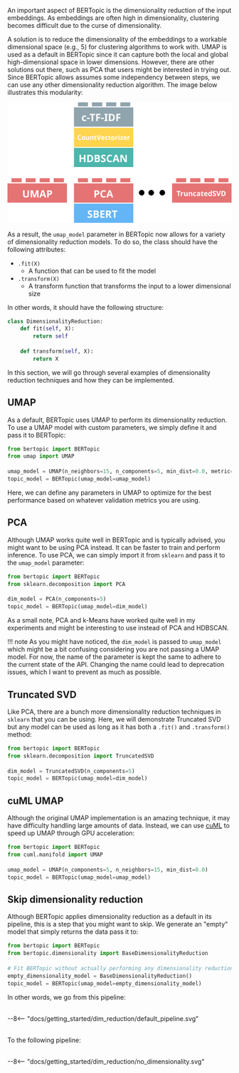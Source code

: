 An important aspect of BERTopic is the dimensionality reduction of the input embeddings. As embeddings are often high in dimensionality, clustering becomes difficult due to the curse of dimensionality. 

A solution is to reduce the dimensionality of the embeddings to a workable dimensional space (e.g., 5) for clustering algorithms to work with. 
UMAP is used as a default in BERTopic since it can capture both the local and global high-dimensional space in lower dimensions. 
However, there are other solutions out there, such as PCA that users might be interested in trying out. Since BERTopic allows assumes some independency between steps, we can 
use any other dimensionality reduction algorithm. The image below illustrates this modularity:


<p align=center>
<img src="dimensionality.svg">
<p>


As a result, the `umap_model` parameter in BERTopic now allows for a variety of dimensionality reduction models. To do so, the class should have 
the following attributes:
  
* `.fit(X)` 
    * A function that can be used to fit the model
* `.transform(X)` 
    * A transform function that transforms the input to a lower dimensional size

In other words, it should have the following structure:

```python
class DimensionalityReduction:
    def fit(self, X):
        return self
    
    def transform(self, X):
        return X
```

In this section, we will go through several examples of dimensionality reduction techniques and how they can be implemented.  


## **UMAP**
As a default, BERTopic uses UMAP to perform its dimensionality reduction. To use a UMAP model with custom parameters, 
we simply define it and pass it to BERTopic:

```python
from bertopic import BERTopic
from umap import UMAP

umap_model = UMAP(n_neighbors=15, n_components=5, min_dist=0.0, metric='cosine')
topic_model = BERTopic(umap_model=umap_model)
```

Here, we can define any parameters in UMAP to optimize for the best performance based on whatever validation metrics you are using. 

## **PCA**
Although UMAP works quite well in BERTopic and is typically advised, you might want to be using PCA instead. It can be faster to train and perform
inference. To use PCA, we can simply import it from `sklearn` and pass it to the `umap_model` parameter:


```python
from bertopic import BERTopic
from sklearn.decomposition import PCA

dim_model = PCA(n_components=5)
topic_model = BERTopic(umap_model=dim_model)
```

As a small note, PCA and k-Means have worked quite well in my experiments and might be interesting to use instead of PCA and HDBSCAN. 


!!! note
    As you might have noticed, the `dim_model` is passed to `umap_model` which might be a bit confusing considering 
    you are not passing a UMAP model. For now, the name of the parameter is kept the same to adhere to the current 
    state of the API. Changing the name could lead to deprecation issues, which I want to prevent as much as possible. 

## **Truncated SVD**
Like PCA, there are a bunch more dimensionality reduction techniques in `sklearn` that you can be using. Here, we will demonstrate Truncated SVD 
but any model can be used as long as it has both a `.fit()` and `.transform()` method:


```python
from bertopic import BERTopic
from sklearn.decomposition import TruncatedSVD

dim_model = TruncatedSVD(n_components=5)
topic_model = BERTopic(umap_model=dim_model)
```

## **cuML UMAP**

Although the original UMAP implementation is an amazing technique, it may have difficulty handling large amounts of data. Instead, 
we can use [cuML](https://rapids.ai/start.html#rapids-release-selector) to speed up UMAP through GPU acceleration:

```python
from bertopic import BERTopic
from cuml.manifold import UMAP

umap_model = UMAP(n_components=5, n_neighbors=15, min_dist=0.0)
topic_model = BERTopic(umap_model=umap_model)
```

## **Skip dimensionality reduction**
Although BERTopic applies dimensionality reduction as a default in its pipeline, this is a step that you might want to skip. We generate an "empty" model that simply returns the data pass it to: 

```python
from bertopic import BERTopic
from bertopic.dimensionality import BaseDimensionalityReduction

# Fit BERTopic without actually performing any dimensionality reduction
empty_dimensionality_model = BaseDimensionalityReduction()
topic_model = BERTopic(umap_model=empty_dimensionality_model)
```

In other words, we go from this pipeline:

<br>
<div class="svg_image">
--8<-- "docs/getting_started/dim_reduction/default_pipeline.svg"
</div>
<br>

To the following pipeline:

<br>
<div class="svg_image">
--8<-- "docs/getting_started/dim_reduction/no_dimensionality.svg"
</div>

<br>